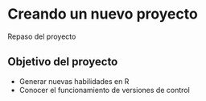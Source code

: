 # Creando un nuevo proyecto
Repaso del proyecto 

## Objetivo del proyecto
- Generar nuevas habilidades en R
- Conocer el funcionamiento de versiones de control